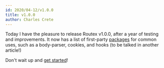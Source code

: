 ```yaml
---
id: 2020/04-12/v1.0.0
title: v1.0.0
author: Charles Crete
---
```


Today I have the pleasure to release Routex v1.0.0, after a year of testing and improvements.
It now has a list of first-party [packages](../docs/packages/index.md) for common uses, such as a body-parser, cookies, and hooks (to be talked in another article!)

Don't wait up and [get started](../docs/introduction.md)!
